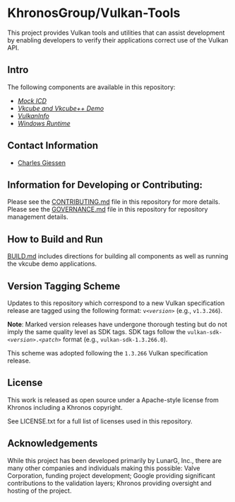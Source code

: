 # KhronosGroup/Vulkan-Tools

This project provides Vulkan tools and utilities that can assist development by enabling developers to verify their applications correct use of the Vulkan API.

## Intro

The following components are available in this repository:

- [*Mock ICD*](icd/)
- [*Vkcube and Vkcube++ Demo*](cube/)
- [*VulkanInfo*](vulkaninfo/)
- [*Windows Runtime*](windows-runtime-installer/)

## Contact Information
* [Charles Giessen](mailto:charles@lunarg.com)

## Information for Developing or Contributing:

Please see the [CONTRIBUTING.md](CONTRIBUTING.md) file in this repository for more details.
Please see the [GOVERNANCE.md](GOVERNANCE.md) file in this repository for repository management details.

## How to Build and Run

[BUILD.md](BUILD.md) includes directions for building all components as well as running the vkcube demo applications.

## Version Tagging Scheme

Updates to this repository which correspond to a new Vulkan specification release are tagged using the following format: `v<`_`version`_`>` (e.g., `v1.3.266`).

**Note**: Marked version releases have undergone thorough testing but do not imply the same quality level as SDK tags. SDK tags follow the `vulkan-sdk-<`_`version`_`>.<`_`patch`_`>` format (e.g., `vulkan-sdk-1.3.266.0`).

This scheme was adopted following the `1.3.266` Vulkan specification release.

## License
This work is released as open source under a Apache-style license from Khronos including a Khronos copyright.

See LICENSE.txt for a full list of licenses used in this repository.

## Acknowledgements
While this project has been developed primarily by LunarG, Inc., there are many other
companies and individuals making this possible: Valve Corporation, funding
project development; Google providing significant contributions to the validation layers;
Khronos providing oversight and hosting of the project.
